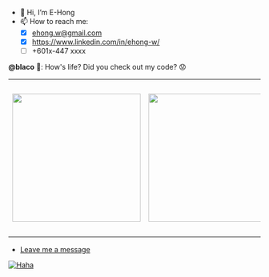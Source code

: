 - 👋 Hi, I’m E-Hong
- 📫 How to reach me:
  - [x] ehong.w@gmail.com
  - [x] https://www.linkedin.com/in/ehong-w/
  - [ ] +601x-447 xxxx

**@blaco** :hugs:: How's life? Did you check out my code? :worried:

<table>
  <tr>
    <td><img width="256" src="![Buy E-Hong a coffee!](https://user-images.githubusercontent.com/68590570/113906717-1fc30680-9807-11eb-9250-20f586f2cb32.JPG)" /></td>
    <td><img width="256" src="alipay.jpg" /></td>
    <td><a href="https://www.paypal.me/xcatliu/"><img width="256" src="paypal.svg" /><p align="center">Sponsor me on PayPal</p></a></td>
  </tr>
</table>

- [Leave me a message](https://github.com/xcatliu/buy-me-a-coffee/issues/new)


[![Haha](https://media.giphy.com/media/nWGRHBnAl5Kmc/giphy.gif)](https://media.giphy.com/media/nWGRHBnAl5Kmc/giphy.gif)

<!---
e-hong-w/e-hong-w is a ✨ special ✨ repository because its `README.md` (this file) appears on your GitHub profile.
You can click the Preview link to take a look at your changes.
--->
